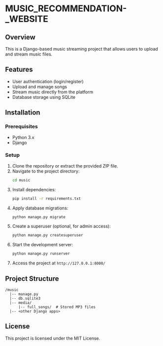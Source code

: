 # MUSIC_RECOMMENDATION-_WEBSITE

## Overview
This is a Django-based music streaming project that allows users to upload and stream music files.

## Features
- User authentication (login/register)
- Upload and manage songs
- Stream music directly from the platform
- Database storage using SQLite

## Installation
### Prerequisites
- Python 3.x
- Django

### Setup
1. Clone the repository or extract the provided ZIP file.
2. Navigate to the project directory:
   ```sh
   cd music
   ```
3. Install dependencies:
   ```sh
   pip install -r requirements.txt
   ```
4. Apply database migrations:
   ```sh
   python manage.py migrate
   ```
5. Create a superuser (optional, for admin access):
   ```sh
   python manage.py createsuperuser
   ```
6. Start the development server:
   ```sh
   python manage.py runserver
   ```
7. Access the project at `http://127.0.0.1:8000/`

## Project Structure
```
/music
  |-- manage.py
  |-- db.sqlite3
  |-- media/
      |-- full_songs/  # Stored MP3 files
  |-- <other Django apps>
```

## License
This project is licensed under the MIT License.




